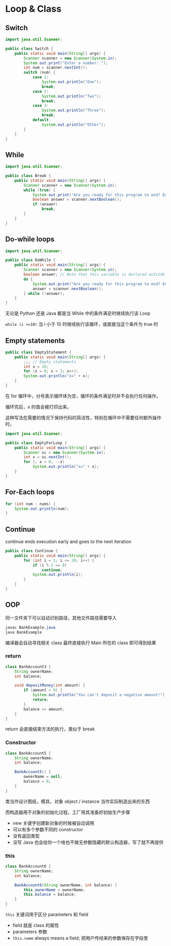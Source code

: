 # Loop & Class

## Switch

```java
import java.util.Scanner;

public class Switch {
    public static void main(String[] args) {
        Scanner scanner = new Scanner(System.in);
        System.out.print("Enter a number: ");
        int num = scanner.nextInt();
        switch (num) {
            case 1:
                System.out.println("One");
                break;
            case 2:
                System.out.println("Two");
                break;
            case 3:
                System.out.println("Three");
                break;
            default:
                System.out.println("Other");
        }
    }
}
```

## While

```java
import java.util.Scanner;

public class Break {
    public static void main(String[] args) {
        Scanner scanner = new Scanner(System.in);
        while (true) {
            System.out.print("Are you ready for this program to end? Enter true or false: ");
            boolean answer = scanner.nextBoolean();
            if (answer)
                break;
        }
    }
}
```

## Do-while loops

```java
import java.util.Scanner;

public class DoWhile {
    public static void main(String[] args) {
        Scanner scanner = new Scanner(System.in);
        boolean answer; // Note that this variable is declared outside the loop.
        do {
            System.out.print("Are you ready for this program to end? Enter true or false: ");
            answer = scanner.nextBoolean();
        } while (!answer);
    }
}
```

无论是 Python 还是 Java 都是当 While 中的条件满足时继续执行该 Loop

`while (i <=10)` 当 i 小于 10 时继续执行该循环，或直接当这个条件为 true 时

## Empty statements

```java
public class EmptyStatement {
    public static void main(String[] args) {
        ;;; // Empty statements
        int x = 10;
        for (x = 0; x < 3; x++);
        System.out.println("x=" + x);
    }
}
```

在 for 循环中，分号表示循环体为空，循环的条件满足时并不会执行任何操作。

循环完后，x 的值会被打印出来。

这种写法在需要的情况下保持代码的简洁性，特别在循环中不需要任何额外操作时。

```java
import java.util.Scanner;

public class EmptyForLoop {
    public static void main(String[] args) {
        Scanner sc = new Scanner(System.in);
        int x = sc.nextInt();
        for (; x > 0; --x)
            System.out.println("x=" + x);
    }
}
```

## For-Each loops

```java
for (int num : nums) {
    System.out.println(num);
}
```

## Continue

continue ends execution early and goes to the next iteration

```java
public class Continue {
    public static void main(String[] args) {
        for (int i = 1; i <= 20; i++) {
            if (i % 2 == 0)
                continue;
            System.out.println(i);
        }
    }
}
```

## OOP

同一文件夹下可以自动识别路径，其他文件路径需要导入

```java
javac BankExample.java
java BankExample
```

编译器会自动寻找相关 class 最终直接执行 Main 所在的 class 即可得到结果

### return

```java
class BankAccount3 {
    String ownerName;
    int balance;

    void depositMoney(int amount) {
        if (amount < 0) {
            System.out.println("You can't deposit a negative amount!");
            return;
        }
        balance += amount;
    }
}
```

return 会直接结束方法的执行，类似于 break

### Constructor

```java
class BankAccount5 {
    String ownerName;
    int balance;

    BankAccount5() {
        ownerName = null;
        balance = 0;
    }
}
```

类当作设计图纸，模具，对象 object / instance 当作实际制造出来的东西

而构造器用于对象的初始化过程，工厂用其准备好初始生产步骤

- new 关键字创建新对象的时候被自动调用
- 可以有多个参数不同的 constructor
- 没有返回类型
- 没写 Java 也会给你一个啥也不做无参数隐藏的默认构造器，写了就不再提供

### this

```java
class BankAccount6 {
    String ownerName;
    int balance;

    BankAccount6(String ownerName, int balance) {
        this.ownerName = ownerName;
        this.balance = balance;
    }
}
```

`this` 关键词用于区分 parameters 和 field

- field 就是 class 的属性
- parameters 参数
- `this.name` always means a field; 把用户传经来的参数保存在字段里
